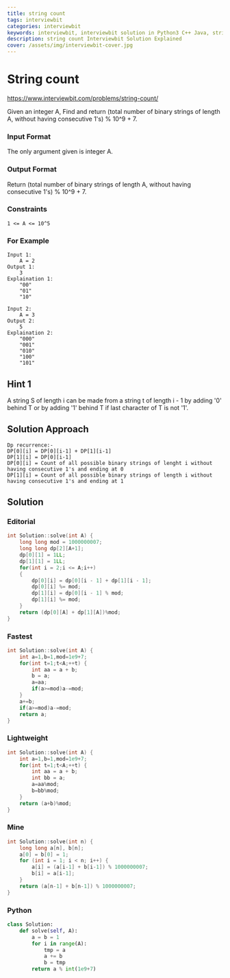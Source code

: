 ```yaml
---
title: string count
tags: interviewbit
categories: interviewbit
keywords: interviewbit, interviewbit solution in Python3 C++ Java, string count solution
description: string count Interviewbit Solution Explained
cover: /assets/img/interviewbit-cover.jpg
---
```


# String count

https://www.interviewbit.com/problems/string-count/

Given an integer A,
Find and return (total number of binary strings of length A, without having consecutive 1's) % 10^9 + 7.

### Input Format

The only argument given is integer A.

### Output Format

Return  (total number of binary strings of length A, without having consecutive 1's) % 10^9 + 7.

### Constraints

```
1 <= A <= 10^5
```
### For Example
```
Input 1:
    A = 2
Output 1:
    3
Explaination 1:
    "00"
    "01"
    "10"

Input 2:
    A = 3
Output 2:
    5
Explaination 2:
    "000"
    "001"
    "010"
    "100"
    "101"
```
## Hint 1

A string S of length i can be made from a string t of length i - 1 by adding '0' behind T or by adding '1' behind T if last character of T is not '1'.

## Solution Approach
```
Dp recurrence:-
DP[0][i] = DP[0][i-1] + DP[1][i-1]
DP[1][i] = DP[0][i-1]
DP[0][i] = Count of all possible binary strings of lenght i without having consecutive 1's and ending at 0
DP[1][i] = Count of all possible binary strings of length i without having consecutive 1's and ending at 1
```
## Solution
### Editorial
```cpp
int Solution::solve(int A) {
    long long mod = 1000000007;
    long long dp[2][A+1];
    dp[0][1] = 1LL;
    dp[1][1] = 1LL;
    for(int i = 2;i <= A;i++)
    {
        dp[0][i] = dp[0][i - 1] + dp[1][i - 1];
        dp[0][i] %= mod;
        dp[1][i] = dp[0][i - 1] % mod;
        dp[1][i] %= mod;
    }
    return (dp[0][A] + dp[1][A])%mod;
}
```

### Fastest
```cpp
int Solution::solve(int A) {
    int a=1,b=1,mod=1e9+7;
    for(int t=1;t<A;++t) {
        int aa = a + b;
        b = a;
        a=aa;
        if(a>=mod)a-=mod;
    }
    a+=b;
    if(a>=mod)a-=mod;
    return a;
}
```
### Lightweight
```cpp
int Solution::solve(int A) {
    int a=1,b=1,mod=1e9+7;
    for(int t=1;t<A;++t) {
        int aa = a + b;
        int bb = a;
        a=aa%mod;
        b=bb%mod;
    }
    return (a+b)%mod;
}
```

### Mine
```cpp
int Solution::solve(int n) {
    long long a[n], b[n]; 
    a[0] = b[0] = 1;
    for (int i = 1; i < n; i++) { 
        a[i] = (a[i-1] + b[i-1]) % 1000000007; 
        b[i] = a[i-1]; 
    } 
    return (a[n-1] + b[n-1]) % 1000000007;
}
```
### Python
```python
class Solution:
    def solve(self, A):
        a = b = 1
        for i in range(A):
            tmp = a
            a += b
            b = tmp
        return a % int(1e9+7)
```
